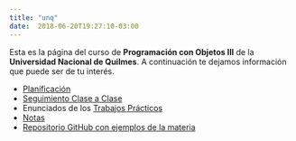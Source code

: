```yaml
---
title: "unq"
date:  2018-06-20T19:27:10-03:00
---
```



Esta es la página del curso de **Programación con Objetos III** de la **Universidad Nacional de Quilmes**. A continuación te dejamos información que puede ser de tu interés. 
* [Planificación](unq-planificacion)
* [Seguimiento Clase a Clase](https://github.com/unq-objetos3-alumnos/bitacoras-2017s1)
* Enunciados de los [Trabajos Prácticos](tps-2014-c1)
* [Notas](unq-notas-unq)
* [Repositorio GitHub con ejemplos de la materia](https://github.com/uqbar-paco?utf8=%E2%9C%93&query=obj3)